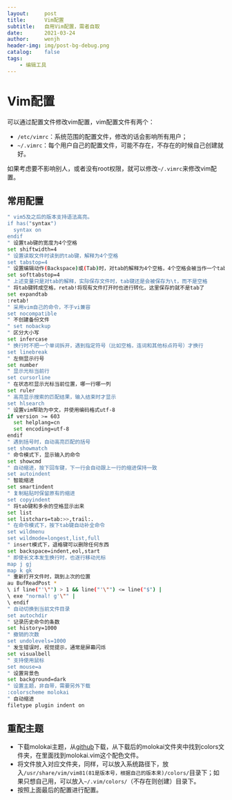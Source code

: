 ```yaml
---
layout:     post
title:      Vim配置
subtitle:   自用Vim配置，需者自取
date:       2021-03-24
author:     wenjh
header-img: img/post-bg-debug.png
catalog:    false
tags:
    - 编辑工具
---
```


# Vim配置

可以通过配置文件修改vim配置，vim配置文件有两个：

* `/etc/vimrc`：系统范围的配置文件，修改的话会影响所有用户；
* `~/.vimrc`：每个用户自己的配置文件，可能不存在，不存在的时候自己创建就好。

如果考虑要不影响别人，或者没有root权限，就可以修改`~/.vimrc`来修改vim配置。

## 常用配置

```sh
" vim5及之后的版本支持语法高亮。
if has("syntax")
  syntax on
endif
" 设置tab键的宽度为4个空格
set shiftwidth=4
" 设置读取文件时读到的tab键，解释为4个空格
set tabstop=4
" 设置编辑动作(Backspace)或(Tab)时，对tab的解释为4个空格，4个空格会被当作一个tab删除
set softtabstop=4
" 上述变量只是对tab的解释，实际保存文件时，tab键还是会被保存为\t，而不是空格
" 将tab键转成空格，retab!将现有文件打开时也进行转化，这里保存的就不是tab了
set expandtab
:retab!
" 采用vim自己的命令，不于vi兼容
set nocompatible
" 不创建备份文件
" set nobackup
" 区分大小写
set infercase
" 换行时不把一个单词拆开，遇到指定符号（比如空格，连词和其他标点符号）才换行
set linebreak
" 左侧显示行号
set number
" 显示光标当前行
set cursorline
" 在状态栏显示光标当前位置，哪一行哪一列
set ruler
" 高亮显示搜索的匹配结果，输入结束时才显示
set hlsearch
" 设置vim帮助为中文，并使用编码格式utf-8
if version >= 603
  set helplang=cn
  set encoding=utf-8
endif
" 遇到括号时，自动高亮匹配的括号
set showmatch
" 命令模式下，显示输入的命令
set showcmd
" 自动缩进，按下回车键，下一行会自动跟上一行的缩进保持一致
set autoindent
" 智能缩进
set smartindent
" 复制粘贴时保留原有的缩进
set copyindent
" 将tab键和多余的空格显示出来
set list
set listchars=tab:>>,trail:.
" 在命令模式下，按下tab键自动补全命令
set wildmenu
set wildmode=longest,list,full
" insert模式下，退格键可以删除任何东西
set backspace=indent,eol,start
" 即使长文本发生换行时，也逐行移动光标
map j gj
map k gk
" 重新打开文件时，跳到上次的位置
au BufReadPost *
\ if line("'\"") > 1 && line("'\"") <= line("$") |
\ exe "normal! g'\"" |
\ endif
" 自动切换到当前文件目录
set autochdir
" 记录历史命令的条数
set history=1000
" 撤销的次数
set undolevels=1000
" 发生错误时，视觉提示，通常是屏幕闪烁
set visualbell
" 支持使用鼠标
set mouse=a
" 设置背景色
set background=dark
" 设置主题，非自带，需要另外下载
:colorscheme molokai
" 自动缩进
filetype plugin indent on
```

## 重配主题

* 下载molokai主题，从[github](https://github.com/tomasr/molokai)下载，从下载后的molokai文件夹中找到colors文件夹，在里面找到molokai.vim这个配色文件。
* 将文件放入对应文件夹，同样，可以放入系统路径下，放入`/usr/share/vim/vim81(81是版本号，根据自己的版本来)/colors/`目录下；如果只想自己用，可以放入`~/.vim/colors/`（不存在则创建）目录下。
* 按照上面最后的配置进行配置。